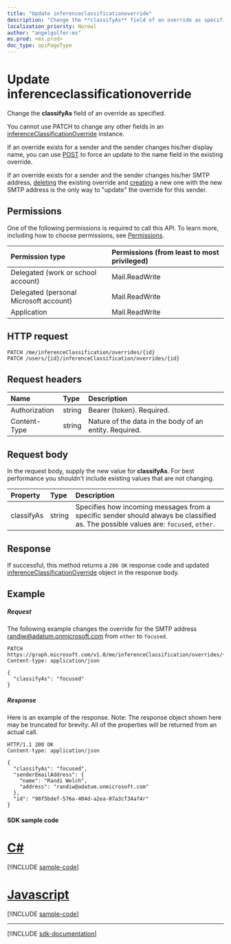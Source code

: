 ```yaml
---
title: "Update inferenceclassificationoverride"
description: "Change the **classifyAs** field of an override as specified. "
localization_priority: Normal
author: "angelgolfer-ms"
ms.prod: <ms.prod>
doc_type: apiPageType
---
```


# Update inferenceclassificationoverride

Change the **classifyAs** field of an override as specified. 

You cannot use PATCH to change any other fields in an [inferenceClassificationOverride](../resources/inferenceclassificationoverride.md) instance. 

If an override exists for a sender and the sender changes his/her display name, you can use [POST](inferenceclassification-post-overrides.md) to force an update to the name field in the existing override.

If an override exists for a sender and the sender changes his/her SMTP address, [deleting](inferenceclassificationoverride-delete.md) the existing override and [creating](inferenceclassification-post-overrides.md) a new one with 
the new SMTP address is the only way to "update" the override for this sender.

## Permissions
One of the following permissions is required to call this API. To learn more, including how to choose permissions, see [Permissions](/graph/permissions-reference).

|Permission type      | Permissions (from least to most privileged)              |
|:--------------------|:---------------------------------------------------------|
|Delegated (work or school account) | Mail.ReadWrite    |
|Delegated (personal Microsoft account) | Mail.ReadWrite    |
|Application | Mail.ReadWrite |

## HTTP request
<!-- { "blockType": "ignored" } -->
```http
PATCH /me/inferenceClassification/overrides/{id}
PATCH /users/{id}/inferenceClassification/overrides/{id}
```

## Request headers
| Name       | Type | Description|
|:---------------|:--------|:----------|
| Authorization  | string  | Bearer {token}. Required. |
| Content-Type | string  | Nature of the data in the body of an entity. Required. |

## Request body
In the request body, supply the new value for **classifyAs**. For best performance you shouldn't include existing values that are not changing.

| Property	   | Type	|Description|
|:---------------|:--------|:----------|
|classifyAs|string| Specifies how incoming messages from a specific sender should always be classified as. The possible values are: `focused`, `other`.|

## Response

If successful, this method returns a `200 OK` response code and updated [inferenceClassificationOverride](../resources/inferenceclassificationoverride.md) object in the response body.
## Example
##### Request
The following example changes the override for the SMTP address randiw@adatum.onmicrosoft.com from `other` to `focused`.

<!-- {
  "blockType": "request",
  "name": "update_inferenceclassificationoverride"
}-->
```http
PATCH https://graph.microsoft.com/v1.0/me/inferenceClassification/overrides/{id}
Content-type: application/json

{
  "classifyAs": "focused"
}
```
##### Response
Here is an example of the response. Note: The response object shown here may be truncated for brevity. All of the properties will be returned from an actual call.
<!-- {
  "blockType": "response",
  "truncated": true,
  "@odata.type": "microsoft.graph.inferenceClassificationOverride"
} -->
```http
HTTP/1.1 200 OK
Content-type: application/json

{
  "classifyAs": "focused",
  "senderEmailAddress": {
    "name": "Randi Welch",
    "address": "randiw@adatum.onmicrosoft.com"
  },
  "id": "98f5bdef-576a-404d-a2ea-07a3cf34af4r"
}
```
#### SDK sample code
# [C#](#tab/cs)
[!INCLUDE [sample-code](../includes/update_inferenceclassificationoverride-Cs-snippets.md)]

# [Javascript](#tab/javascript)
[!INCLUDE [sample-code](../includes/update_inferenceclassificationoverride-Javascript-snippets.md)]

---

[!INCLUDE [sdk-documentation](../includes/snippets_sdk_documentation_link.md)]

<!-- uuid: 8fcb5dbc-d5aa-4681-8e31-b001d5168d79
2015-10-25 14:57:30 UTC -->
<!-- {
  "type": "#page.annotation",
  "description": "Update inferenceclassificationoverride",
  "keywords": "",
  "section": "documentation",
  "tocPath": "",
  "suppressions": [
    "Error: /api-reference/v1.0/api/inferenceclassificationoverride-update.md:\r\n      BookmarkMissing: '[#tab/cs](C#)'. Did you mean: #c (score: 5)",
    "Error: /api-reference/v1.0/api/inferenceclassificationoverride-update.md:\r\n      BookmarkMissing: '[#tab/javascript](Javascript)'. Did you mean: #javascript (score: 4)"
  ]
}-->
